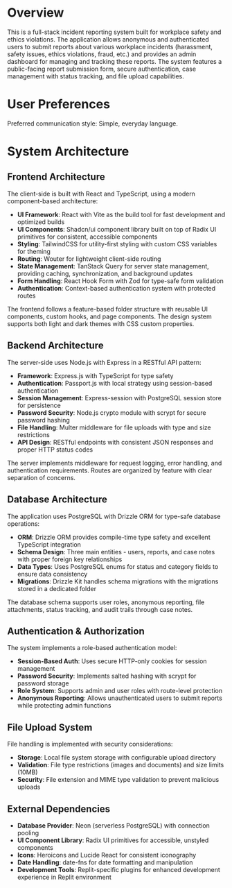 # Overview

This is a full-stack incident reporting system built for workplace safety and ethics violations. The application allows anonymous and authenticated users to submit reports about various workplace incidents (harassment, safety issues, ethics violations, fraud, etc.) and provides an admin dashboard for managing and tracking these reports. The system features a public-facing report submission form, secure authentication, case management with status tracking, and file upload capabilities.

# User Preferences

Preferred communication style: Simple, everyday language.

# System Architecture

## Frontend Architecture
The client-side is built with React and TypeScript, using a modern component-based architecture:
- **UI Framework**: React with Vite as the build tool for fast development and optimized builds
- **UI Components**: Shadcn/ui component library built on top of Radix UI primitives for consistent, accessible components
- **Styling**: TailwindCSS for utility-first styling with custom CSS variables for theming
- **Routing**: Wouter for lightweight client-side routing
- **State Management**: TanStack Query for server state management, providing caching, synchronization, and background updates
- **Form Handling**: React Hook Form with Zod for type-safe form validation
- **Authentication**: Context-based authentication system with protected routes

The frontend follows a feature-based folder structure with reusable UI components, custom hooks, and page components. The design system supports both light and dark themes with CSS custom properties.

## Backend Architecture
The server-side uses Node.js with Express in a RESTful API pattern:
- **Framework**: Express.js with TypeScript for type safety
- **Authentication**: Passport.js with local strategy using session-based authentication
- **Session Management**: Express-session with PostgreSQL session store for persistence
- **Password Security**: Node.js crypto module with scrypt for secure password hashing
- **File Handling**: Multer middleware for file uploads with type and size restrictions
- **API Design**: RESTful endpoints with consistent JSON responses and proper HTTP status codes

The server implements middleware for request logging, error handling, and authentication requirements. Routes are organized by feature with clear separation of concerns.

## Database Architecture
The application uses PostgreSQL with Drizzle ORM for type-safe database operations:
- **ORM**: Drizzle ORM provides compile-time type safety and excellent TypeScript integration
- **Schema Design**: Three main entities - users, reports, and case notes with proper foreign key relationships
- **Data Types**: Uses PostgreSQL enums for status and category fields to ensure data consistency
- **Migrations**: Drizzle Kit handles schema migrations with the migrations stored in a dedicated folder

The database schema supports user roles, anonymous reporting, file attachments, status tracking, and audit trails through case notes.

## Authentication & Authorization
The system implements a role-based authentication model:
- **Session-Based Auth**: Uses secure HTTP-only cookies for session management
- **Password Security**: Implements salted hashing with scrypt for password storage
- **Role System**: Supports admin and user roles with route-level protection
- **Anonymous Reporting**: Allows unauthenticated users to submit reports while protecting admin functions

## File Upload System
File handling is implemented with security considerations:
- **Storage**: Local file system storage with configurable upload directory
- **Validation**: File type restrictions (images and documents) and size limits (10MB)
- **Security**: File extension and MIME type validation to prevent malicious uploads

## External Dependencies
- **Database Provider**: Neon (serverless PostgreSQL) with connection pooling
- **UI Component Library**: Radix UI primitives for accessible, unstyled components
- **Icons**: Heroicons and Lucide React for consistent iconography
- **Date Handling**: date-fns for date formatting and manipulation
- **Development Tools**: Replit-specific plugins for enhanced development experience in Replit environment